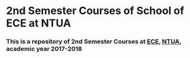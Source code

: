 # 2nd Semester Courses of School of ECE at NTUA


### This is a repository of 2nd Semester Courses at [ECE](https://www.ece.ntua.gr/en), [NTUA](https://www.ntua.gr/en), academic year 2017-2018